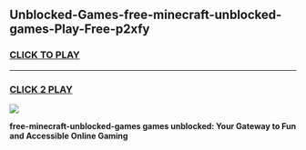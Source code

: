 
## Unblocked-Games-free-minecraft-unblocked-games-Play-Free-p2xfy
<h3>
<a href="https://premium76.site?title=free-minecraft-unblocked-games&ref=15A">CLICK TO PLAY</a></h3>
<hr>

<h3>
<a href="https://premium76.site?title=free-minecraft-unblocked-games&ref=15A">CLICK 2 PLAY</a>
  
</h3>

<a href="https://premium76.site?title=free-minecraft-unblocked-games&ref=15A"><img src="https://clearcache.store/games.png"></a>


**free-minecraft-unblocked-games games unblocked: Your Gateway to Fun and Accessible Online Gaming**
